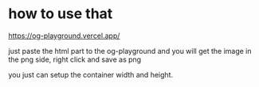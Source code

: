 # how to use that

https://og-playground.vercel.app/

just paste the html part to the og-playground and you will get the image
in the png side, right click and save as png

you just can setup the container width and height.
